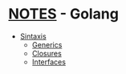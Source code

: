 # [NOTES](../README.md) - Golang


- [Sintaxis](sintaxis/sintaxis.md)
    - [Generics](sintaxis/sintaxis.md#genericse)
    - [Closures](sintaxis/sintaxis.md#closures)
    - [Interfaces](sintaxis/sintaxis.md#interfaces)